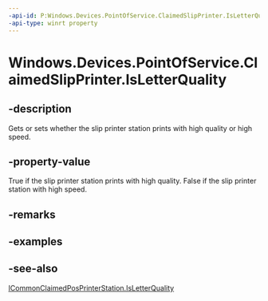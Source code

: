 ----api-id: P:Windows.Devices.PointOfService.ClaimedSlipPrinter.IsLetterQuality
-api-type: winrt property
---<!-- Property syntaxpublic bool IsLetterQuality { get;  set; }--># Windows.Devices.PointOfService.ClaimedSlipPrinter.IsLetterQuality## -descriptionGets or sets whether the slip printer station prints with high quality or high speed.## -property-valueTrue if the slip printer station prints with high quality. False if the slip printer station with high speed.## -remarks## -examples## -see-also[ICommonClaimedPosPrinterStation.IsLetterQuality](icommonclaimedposprinterstation_isletterquality.md)